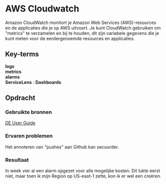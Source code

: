 # AWS Cloudwatch
Amazon CloudWatch monitort je Amazon Web Services (AWS)-resources en de applicaties die je op AWS uitvoert. Je kunt CloudWatch gebruiken om "metrics" te verzamelen en bij te houden, dit zijn variabele gegevens die je kunt meten voor de eerdergenoemde resources en applicaties. 

## Key-terms
**logs**  
**metrics**  
**alarms**  
**ServiceLens** :
**Dashboards**


## Opdracht
### Gebruikte bronnen
[DE User Guide](https://docs.aws.amazon.com/AmazonCloudWatch/latest/monitoring/WhatIsCloudWatch.html)

### Ervaren problemen
Het annoteren van "pushes" aan Github kan secuurder. 

### Resultaat
In week vier al een alarm opgezet voor alle mogelijke kosten. Dit lukte eerst niet, maar toen ik mijn Region op US-east-1 zette, kon ik er wel een creëren. 

